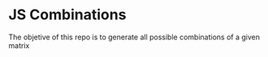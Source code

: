 # JS Combinations

The objetive of this repo is to generate all possible combinations of a given matrix
